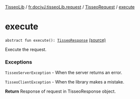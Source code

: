 [TisseoLib](../../index.md) / [fr.docjyJ.tisseoLib.request](../index.md) / [TisseoRequest](index.md) / [execute](./execute.md)

# execute

`abstract fun execute(): `[`TisseoResponse`](../../fr.docjy-j.tisseo-lib.response/-tisseo-response/index.md) [(source)](https://github.com/docjyj/tisseoLib/tree/master/src/main/kotlin/fr/docjyJ/tisseoLib/request/TisseoRequest.kt#L19)

Execute the request.

### Exceptions

`TisseoServerException` - When the server returns an error.

`TisseoClientException` - When the library makes a mistake.

**Return**
Response of request in TisseoResponse object.

